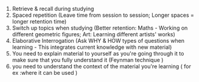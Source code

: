 1. Retrieve & recall during studying
2. Spaced repetition (Leave time from session to session; Longer spaces = longer retention time)
3. Switch up topics when studying (Better retention: Maths - Working on different geometric figures; Art: Learning different artists' works)
4. Elaborative Interrogation (Ask WHY & HOW types of questions when learning - This integrates current knowledge with new material)
5. You need to explain material to yourself as you're going through it to make sure that you fully understand it (Feynman technique ) 
6. you need to understand the context of the material you're learning ( for ex :where it can be used )
